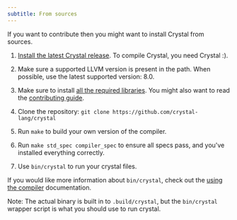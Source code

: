 ```yaml
---
subtitle: From sources
---
```


If you want to contribute then you might want to install Crystal from sources.

1. [Install the latest Crystal release](/install). To compile Crystal, you need Crystal :).

2. Make sure a supported LLVM version is present in the path. When possible, use the latest supported version: 8.0.

3. Make sure to install [all the required libraries](https://github.com/crystal-lang/crystal/wiki/All-required-libraries). You might also want to read the [contributing guide](https://github.com/crystal-lang/crystal/blob/master/CONTRIBUTING.md).

4. Clone the repository: `git clone https://github.com/crystal-lang/crystal`

5. Run `make` to build your own version of the compiler.

6. Run `make std_spec compiler_spec` to ensure all specs pass, and you've installed everything correctly.

7. Use `bin/crystal` to run your crystal files.

If you would like more information about `bin/crystal`, check out the [using the compiler](https://crystal-lang.org/docs/using_the_compiler/) documentation.

Note: The actual binary is built in to `.build/crystal`, but the `bin/crystal` wrapper script is what you should use to run crystal.
